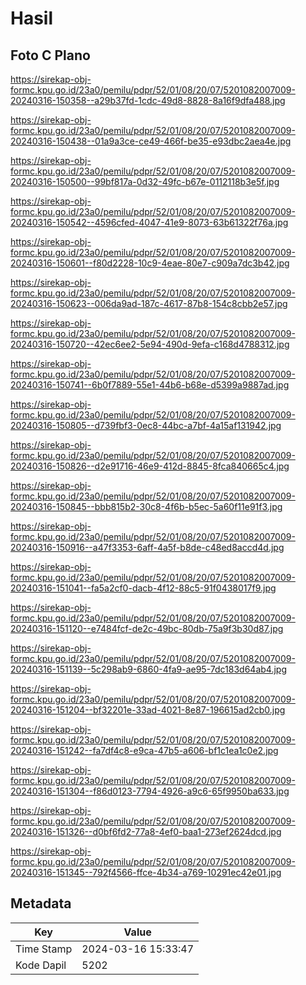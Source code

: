# Hasil

## Foto C Plano

https://sirekap-obj-formc.kpu.go.id/23a0/pemilu/pdpr/52/01/08/20/07/5201082007009-20240316-150358--a29b37fd-1cdc-49d8-8828-8a16f9dfa488.jpg

https://sirekap-obj-formc.kpu.go.id/23a0/pemilu/pdpr/52/01/08/20/07/5201082007009-20240316-150438--01a9a3ce-ce49-466f-be35-e93dbc2aea4e.jpg

https://sirekap-obj-formc.kpu.go.id/23a0/pemilu/pdpr/52/01/08/20/07/5201082007009-20240316-150500--99bf817a-0d32-49fc-b67e-0112118b3e5f.jpg

https://sirekap-obj-formc.kpu.go.id/23a0/pemilu/pdpr/52/01/08/20/07/5201082007009-20240316-150542--4596cfed-4047-41e9-8073-63b61322f76a.jpg

https://sirekap-obj-formc.kpu.go.id/23a0/pemilu/pdpr/52/01/08/20/07/5201082007009-20240316-150601--f80d2228-10c9-4eae-80e7-c909a7dc3b42.jpg

https://sirekap-obj-formc.kpu.go.id/23a0/pemilu/pdpr/52/01/08/20/07/5201082007009-20240316-150623--006da9ad-187c-4617-87b8-154c8cbb2e57.jpg

https://sirekap-obj-formc.kpu.go.id/23a0/pemilu/pdpr/52/01/08/20/07/5201082007009-20240316-150720--42ec6ee2-5e94-490d-9efa-c168d4788312.jpg

https://sirekap-obj-formc.kpu.go.id/23a0/pemilu/pdpr/52/01/08/20/07/5201082007009-20240316-150741--6b0f7889-55e1-44b6-b68e-d5399a9887ad.jpg

https://sirekap-obj-formc.kpu.go.id/23a0/pemilu/pdpr/52/01/08/20/07/5201082007009-20240316-150805--d739fbf3-0ec8-44bc-a7bf-4a15af131942.jpg

https://sirekap-obj-formc.kpu.go.id/23a0/pemilu/pdpr/52/01/08/20/07/5201082007009-20240316-150826--d2e91716-46e9-412d-8845-8fca840665c4.jpg

https://sirekap-obj-formc.kpu.go.id/23a0/pemilu/pdpr/52/01/08/20/07/5201082007009-20240316-150845--bbb815b2-30c8-4f6b-b5ec-5a60f11e91f3.jpg

https://sirekap-obj-formc.kpu.go.id/23a0/pemilu/pdpr/52/01/08/20/07/5201082007009-20240316-150916--a47f3353-6aff-4a5f-b8de-c48ed8accd4d.jpg

https://sirekap-obj-formc.kpu.go.id/23a0/pemilu/pdpr/52/01/08/20/07/5201082007009-20240316-151041--fa5a2cf0-dacb-4f12-88c5-91f0438017f9.jpg

https://sirekap-obj-formc.kpu.go.id/23a0/pemilu/pdpr/52/01/08/20/07/5201082007009-20240316-151120--e7484fcf-de2c-49bc-80db-75a9f3b30d87.jpg

https://sirekap-obj-formc.kpu.go.id/23a0/pemilu/pdpr/52/01/08/20/07/5201082007009-20240316-151139--5c298ab9-6860-4fa9-ae95-7dc183d64ab4.jpg

https://sirekap-obj-formc.kpu.go.id/23a0/pemilu/pdpr/52/01/08/20/07/5201082007009-20240316-151204--bf32201e-33ad-4021-8e87-196615ad2cb0.jpg

https://sirekap-obj-formc.kpu.go.id/23a0/pemilu/pdpr/52/01/08/20/07/5201082007009-20240316-151242--fa7df4c8-e9ca-47b5-a606-bf1c1ea1c0e2.jpg

https://sirekap-obj-formc.kpu.go.id/23a0/pemilu/pdpr/52/01/08/20/07/5201082007009-20240316-151304--f86d0123-7794-4926-a9c6-65f9950ba633.jpg

https://sirekap-obj-formc.kpu.go.id/23a0/pemilu/pdpr/52/01/08/20/07/5201082007009-20240316-151326--d0bf6fd2-77a8-4ef0-baa1-273ef2624dcd.jpg

https://sirekap-obj-formc.kpu.go.id/23a0/pemilu/pdpr/52/01/08/20/07/5201082007009-20240316-151345--792f4566-ffce-4b34-a769-10291ec42e01.jpg


## Metadata

| Key        | Value               |
| ---------- | ------------------- |
| Time Stamp | 2024-03-16 15:33:47 |
| Kode Dapil | 5202                |



